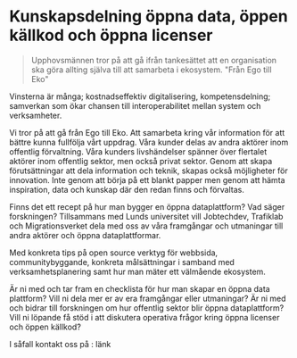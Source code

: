 # Kunskapsdelning öppna data, öppen källkod och öppna licenser 

> Upphovsmännen tror på att gå ifrån tankesättet att en organisation ska göra allting själva till att samarbeta i ekosystem. "Från Ego till Eko"

Vinsterna är många; kostnadseffektiv digitalisering, kompetensdelning; samverkan som ökar chansen till interoperabilitet mellan system och verksamheter. 

Vi tror på att gå från Ego till Eko. Att samarbeta kring vår information för att bättre kunna fullfölja vårt uppdrag. Våra kunder delas av andra aktörer inom offentlig förvaltning.  Våra kunders livshändelser spänner över flertalet aktörer inom offentlig sektor, men också privat sektor. Genom att skapa förutsättningar att dela information och teknik, skapas också möjligheter för innovation. Inte genom att börja på ett blankt papper men genom att hämta inspiration, data och kunskap där den redan finns och förvaltas.  

Finns det ett recept på hur man bygger en öppna dataplattform? Vad säger forskningen?
Tillsammans med Lunds universitet vill Jobtechdev,  Trafiklab och Migrationsverket dela med oss av våra framgångar och utmaningar till andra aktörer och öppna dataplattformar.  
 
Med konkreta tips på open source verktyg för webbsida, communitybyggande, konkreta målsättningar i samband med verksamhetsplanering samt hur man mäter ett välmående ekosystem. 
 
 
Är ni med och tar fram en checklista för hur man skapar en öppna data plattform? 
Vill ni dela mer er av era framgångar eller utmaningar?
Är ni med och bidrar till forskningen om hur offentlig sektor blir öppna dataplattform?
Vill ni löpande få stöd i att diskutera operativa frågor kring öppna licenser och öppen källkod?
 
I såfall kontakt oss på :  länk
